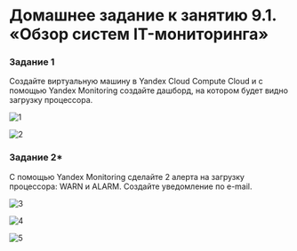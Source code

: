 
# Домашнее задание к занятию 9.1. «Обзор систем IT-мониторинга»


 
### Задание 1

Создайте виртуальную машину в Yandex Cloud Compute Cloud и с помощью Yandex Monitoring создайте дашборд, на котором будет видно загрузку процессора.

![1]([https://user-images.githubusercontent.com/122460278/223049990-0b1a597f-e18e-459b-86c7-88ab8fb1a7de.png)

![2](https://user-images.githubusercontent.com/122460278/223049995-73f78f84-d134-45af-9aac-c76ff98373c7.png)



### Задание 2*

С помощью Yandex Monitoring сделайте 2 алерта на загрузку процессора: WARN и ALARM. Создайте уведомление по e-mail.


![3](https://user-images.githubusercontent.com/122460278/223050027-4ffa88c3-7559-449f-971e-aad97206aae4.png)

![4](https://user-images.githubusercontent.com/122460278/223050030-f6259d2f-a317-4c43-a017-e39535aefd8a.png)

![5](https://user-images.githubusercontent.com/122460278/223051480-90dbedf9-02ee-426f-87b2-9b84e38c9e31.png)
